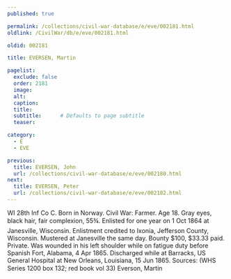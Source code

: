 ```yaml
---
published: true

permalink: /collections/civil-war-database/e/eve/002181.html
oldlink: /CivilWar/db/e/eve/002181.html

oldid: 002181

title: EVERSEN, Martin

pagelist:
  exclude: false
  order: 2181
  image: 
  alt:
  caption:
  title:
  subtitle:      # Defaults to page subtitle
  teaser:

category: 
  - E 
  - EVE

previous:
  title: EVERSEN, John
  url: /collections/civil-war-database/e/eve/002180.html  
next:
  title: EVERSEN, Peter
  url: /collections/civil-war-database/e/eve/002182.html   
---
```

WI 28th Inf Co C. Born in Norway. Civil War: Farmer. Age 18. Gray eyes, black hair, fair complexion, 5&#146;5&frac34;&#148;. Enlisted for one year on 1 Oct 1864 at Janesville, Wisconsin. Enlistment credited to Ixonia, Jefferson County, Wisconsin. Mustered at Janesville the same day. Bounty $100, $33.33 paid. Private. Was wounded in his left shoulder while on fatigue duty before Spanish Fort, Alabama, 4 Apr 1865. Discharged while at Barracks, US General Hospital at New Orleans, Louisiana, 15 Jun 1865. Sources: (WHS Series 1200 box 132; red book vol 33) &#147;Everson, Martin&#148;